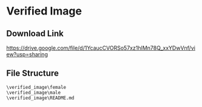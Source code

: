 # Verified Image

## Download Link

https://drive.google.com/file/d/1YcaucCVORSo57xz1hIMn78Q_xxYDwVnf/view?usp=sharing

## File Structure

```
\verified_image\female
\verified_image\male
\verified_image\README.md
```